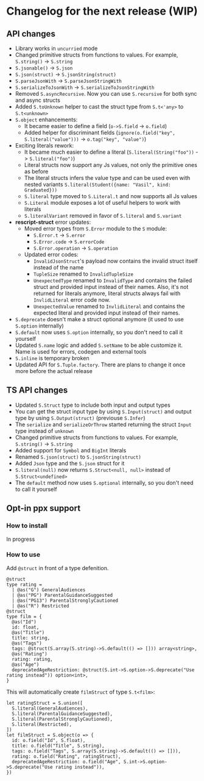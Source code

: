 # Changelog for the next release (WIP)

## API changes

- Library works in `uncurried` mode
- Changed primitive structs from functions to values. For example, `S.string()` -> `S.string`
- `S.jsonable()` -> `S.json`
- `S.json(struct)` -> `S.jsonString(struct)`
- `S.parseJsonWith` -> `S.parseJsonStringWith`
- `S.serializeToJsonWith` -> `S.serializeToJsonStringWith`
- Removed `S.asyncRecursive`. Now you can use `S.recursive` for both sync and async structs
- Added `S.toUnknown` helper to cast the struct type from `S.t<'any>` to `S.t<unknown>`
- `S.object` enhancements:
  - It became easier to define a field (`o->S.field` -> `o.field`)
  - Added helper for discriminant fields (`ignore(o.field("key", S.literal("value")))` -> `o.tag("key", "value")`)
- Exciting literals rework:
  - It became much easier to define a literal (`S.literal(String("foo"))` -> `S.literal("foo")`)
  - Literal structs now support any Js values, not only the primitive ones as before
  - The literal structs infers the value type and can be used even with nested variants `S.literal(Student({name: "Vasil", kind: Graduated}))`
  - `S.literal` type moved to `S.Literal.t` and now supports all Js values
  - `S.Literal` module exposes a lot of useful helpers to work with literals
  - `S.literalVariant` removed in favor of `S.literal` and `S.variant`
- **rescript-struct** error updates:
  - Moved error types from `S.Error` module to the `S` module:
    - `S.Error.t` -> `S.error`
    - `S.Error.code` -> `S.errorCode`
    - `S.Error.operation` -> `S.operation`
  - Updated error codes:
    - `InvalidJsonStruct`'s payload now contains the invalid struct itself instead of the name
    - `TupleSize` renamed to `InvalidTupleSize`
    - `UnexpectedType` renamed to `InvalidType` and contains the failed struct and provided input instead of their names. Also, it's not returned for literals anymore, literal structs always fail with `InvlidLiteral` error code now.
    - `UnexpectedValue` renamed to `InvlidLiteral` and contains the expected literal and provided input instead of their names.
- `S.deprecate` doesn't make a struct optional anymore (it used to use `S.option` internally)
- `S.default` now uses `S.option` internally, so you don't need to call it yourself
- Updated `S.name` logic and added `S.setName` to be able customize it. Name is used for errors, codegen and external tools
- `S.inline` is temporary broken
- Updated API for `S.Tuple.factory`. There are plans to change it once more before the actual release

## TS API changes

- Updated `S.Struct` type to include both input and output types
- You can get the struct input type by using `S.Input(struct)` and output type by using `S.Output(struct)` (previouse `S.Infer`)
- The `serialize` and `serializeOrThrow` started returning the struct `Input` type instead of `unknown`
- Changed primitive structs from functions to values. For example, `S.string()` -> `S.string`
- Added support for `Symbol` and `BigInt` literals
- Renamed `S.json(struct)` to `S.jsonString(struct)`
- Added `Json` type and the `S.json` struct for it
- `S.literal(null)` now returns `S.Struct<null, null>` instead of `S.Struct<undefined>`
- The `default` method now uses `S.optional` internally, so you don't need to call it yourself

## Opt-in ppx support

### How to install

In progress

### How to use

Add `@struct` in front of a type defenition.

```rescript
@struct
type rating =
  | @as("G") GeneralAudiences
  | @as("PG") ParentalGuidanceSuggested
  | @as("PG13") ParentalStronglyCautioned
  | @as("R") Restricted
@struct
type film = {
  @as("Id")
  id: float,
  @as("Title")
  title: string,
  @as("Tags")
  tags: @struct(S.array(S.string)->S.default(() => [])) array<string>,
  @as("Rating")
  rating: rating,
  @as("Age")
  deprecatedAgeRestriction: @struct(S.int->S.option->S.deprecate("Use rating instead")) option<int>,
}
```

This will automatically create `filmStruct` of type `S.t<film>`:

```rescript
let ratingStruct = S.union([
  S.literal(GeneralAudiences),
  S.literal(ParentalGuidanceSuggested),
  S.literal(ParentalStronglyCautioned),
  S.literal(Restricted),
])
let filmStruct = S.object(o => {
  id: o.field("Id", S.float),
  title: o.field("Title", S.string),
  tags: o.field("Tags", S.array(S.string)->S.default(() => [])),
  rating: o.field("Rating", ratingStruct),
  deprecatedAgeRestriction: o.field("Age", S.int->S.option->S.deprecate("Use rating instead")),
})
```
